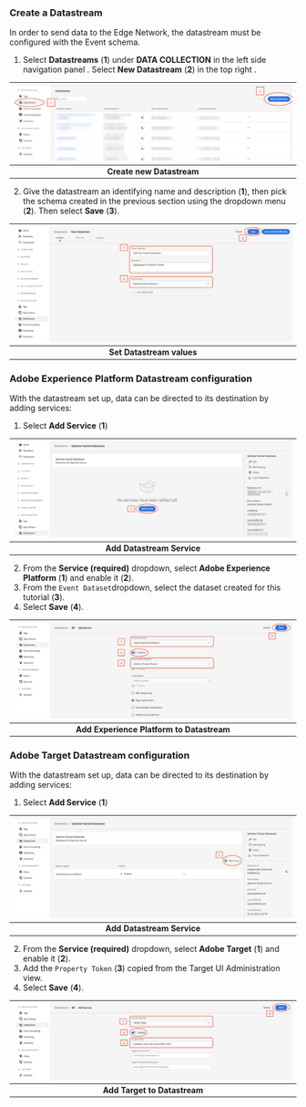 ### Create a Datastream

In order to send data to the Edge Network, the datastream must be configured with the Event schema.

1. Select **Datastreams** (**1**) under **DATA COLLECTION** in the left side navigation panel . Select **New Datastream** (**2**) in the top right .

| ![Create new Datastream](../../assets/datastreams-main-view.png?raw=true) |
| :---: |
| **Create new Datastream** |

2. Give the datastream an identifying name and description (**1**), then pick the schema created in the previous section using the dropdown menu (**2**). Then select **Save** (**3**).

| ![Set Datastream values](../../assets/datastreams-new-datastream.png?raw=true) |
| :---: |
| **Set Datastream values** |

### Adobe Experience Platform Datastream configuration

With the datastream set up, data can be directed to its destination by adding services:
1. Select **Add Service** (**1**)

| ![Add Datastream Service](../../assets/datastreams-add-service.png?raw=true) |
| :---: |
| **Add Datastream Service** |

2. From the **Service (required)** dropdown, select **Adobe Experience Platform** (**1**) and enable it (**2**).
3. From the `Event Dataset`dropdown, select the dataset created for this tutorial (**3**).
4. Select **Save** (**4**).

| ![Add Experience Platform to Datastream](../../assets/datastreams-add-platform.png?raw=true) |
| :---: |
| **Add Experience Platform to Datastream** |


### Adobe Target Datastream configuration

With the datastream set up, data can be directed to its destination by adding services:
1. Select **Add Service** (**1**)

| ![Add Datastream Service](../../assets/datastreams-add-service2.png?raw=true) |
| :---: |
| **Add Datastream Service** |

2. From the **Service (required)** dropdown, select **Adobe Target** (**1**) and enable it (**2**).
3. Add the `Property Token` (**3**) copied from the Target UI Administration view.
4. Select **Save** (**4**).

| ![Add Target to Datastream](../../assets/datastreams-add-target.png?raw=true) |
| :---: |
| **Add Target to Datastream** |
